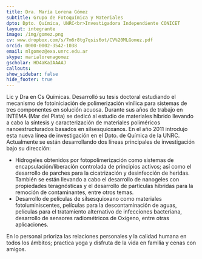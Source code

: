 ```yaml
---
title: Dra. María Lorena Gómez
subtitle: Grupo de Fotoquímica y Materiales
dpto: Dpto. Química, UNRC<br>Investigadora Independiente CONICET
layout: integrante
image: /img/gomez.png
cv: www.dropbox.com/s/7m6r8tg7qsis6ot/CV%20MLGomez.pdf
orcid: 0000-0002-3542-1038
email: mlgomez@exa.unrc.edu.ar
skype: marialorenagomez
gscholar: HD4aKaIAAAAJ
callouts:
show_sidebar: false
hide_footer: true
---
```


Lic y Dra en Cs Químicas. Desarrolló su tesis doctoral estudiando el mecanismo de fotoiniciación de polimerización vinílica para sistemas de tres componentes en solución acuosa. Durante sus años de trabajo en INTEMA (Mar del Plata) se dedicó al estudio de materiales híbrido llevando a cabo la síntesis y caracterización de materiales poliméricos nanoestructurados basados en silsesquioxanos. En el año 2011 introdujo esta nueva línea de investigación en el Dpto. de Química de la UNRC. Actualmente se están desarrollando dos líneas principales de investigación bajo su dirección:

- Hidrogeles obtenidos por fotopolimerización como sistemas de encapsulación/liberación controlada de principios activos; así como el desarrollo de parches para la cicatrización y desinfección de heridas. También se están llevando a cabo el desarrollo de nanogeles con propiedades teragnósticas y el desarrollo de partículas híbridas para la remoción de contaminantes, entre otros temas.
- Desarrollo de películas de silsesquioxano como materiales fotoluminiscentes, películas para la descontaminación de aguas, películas para el tratamiento alternativo de infecciones bacteriana, desarrollo de sensores radiométricos de Oxígeno, entre otras aplicaciones.

En lo personal prioriza las relaciones personales y la calidad humana en todos los ámbitos; practica yoga y disfruta de la vida en familia y cenas con amigos.
